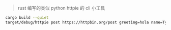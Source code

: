 > rust 编写的类似 python httpie 的 cli 小工具

```bash
cargo build --quiet
target/debug/httpie post https://httpbin.org/post greeting=hola name=Tyr
```